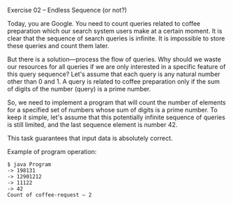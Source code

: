 Exercise 02 – Endless Sequence (or not?)

Today, you are Google. You need to count queries related to coffee preparation which our search system users make at a certain moment. It is clear that the sequence of search queries is infinite. It is impossible to store these queries and count them later.

But there is a solution—process the flow of queries. Why should we waste our resources for all queries if we are only interested in a specific feature of this query sequence? Let's assume that each query is any natural number other than 0 and 1. A query is related to coffee preparation only if the sum of digits of the number (query) is a prime number.

So, we need to implement a program that will count the number of elements for a specified set of numbers whose sum of digits is a prime number. To keep it simple, let's assume that this potentially infinite sequence of queries is still limited, and the last sequence element is number 42.

This task guarantees that input data is absolutely correct.

Example of program operation:


```
$ java Program
-> 198131
-> 12901212
-> 11122
-> 42
Count of coffee-request – 2
```